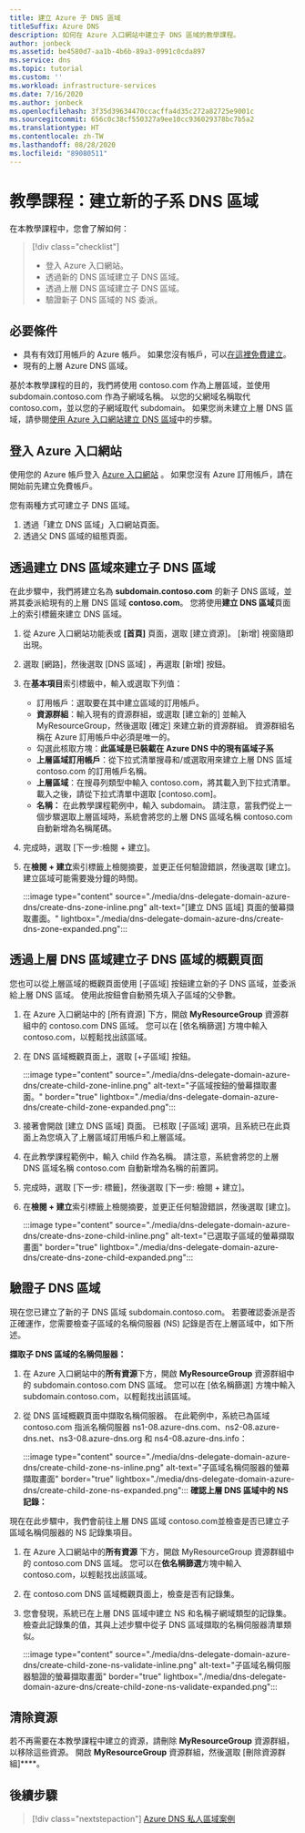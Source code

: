 ```yaml
---
title: 建立 Azure 子 DNS 區域
titleSuffix: Azure DNS
description: 如何在 Azure 入口網站中建立子 DNS 區域的教學課程。
author: jonbeck
ms.assetid: be4580d7-aa1b-4b6b-89a3-0991c0cda897
ms.service: dns
ms.topic: tutorial
ms.custom: ''
ms.workload: infrastructure-services
ms.date: 7/16/2020
ms.author: jonbeck
ms.openlocfilehash: 3f35d39634470ccacffa4d35c272a82725e9001c
ms.sourcegitcommit: 656c0c38cf550327a9ee10cc936029378bc7b5a2
ms.translationtype: HT
ms.contentlocale: zh-TW
ms.lasthandoff: 08/28/2020
ms.locfileid: "89080511"
---
```

# <a name="tutorial-creating-a-new-child-dns-zone"></a>教學課程：建立新的子系 DNS 區域

在本教學課程中，您會了解如何： 

> [!div class="checklist"]
> * 登入 Azure 入口網站。
> * 透過新的 DNS 區域建立子 DNS 區域。
> * 透過上層 DNS 區域建立子 DNS 區域。
> * 驗證新子 DNS 區域的 NS 委派。



## <a name="prerequisites"></a>必要條件

* 具有有效訂用帳戶的 Azure 帳戶。  如果您沒有帳戶，可以[在這裡免費建立](https://azure.microsoft.com/free/?WT.mc_id=A261C142F)。
* 現有的上層 Azure DNS 區域。  

基於本教學課程的目的，我們將使用 contoso.com 作為上層區域，並使用 subdomain.contoso.com 作為子網域名稱。  以您的父網域名稱取代 contoso.com，並以您的子網域取代 subdomain。  如果您尚未建立上層 DNS 區域，請參閱[使用 Azure 入口網站建立 DNS 區域](https://docs.microsoft.com/azure/dns/dns-getstarted-portal#create-a-dns-zone)中的步驟。 


## <a name="sign-in-to-azure-portal"></a>登入 Azure 入口網站

使用您的 Azure 帳戶登入 [Azure 入口網站](https://portal.azure.com/) 。
如果您沒有 Azure 訂用帳戶，請在開始前先建立免費帳戶。

您有兩種方式可建立子 DNS 區域。
1.  透過「建立 DNS 區域」入口網站頁面。
1.  透過父 DNS 區域的組態頁面。


## <a name="create-child-dns-zone-via-create-dns-zone"></a>透過建立 DNS 區域來建立子 DNS 區域

在此步驟中，我們將建立名為 **subdomain.contoso.com** 的新子 DNS 區域，並將其委派給現有的上層 DNS 區域 **contoso.com**。 您將使用**建立 DNS 區域**頁面上的索引標籤來建立 DNS 區域。
1.  從 Azure 入口網站功能表或 **[首頁]** 頁面，選取 [建立資源]。 [新增] 視窗隨即出現。
1.  選取 [網路]，然後選取 [DNS 區域] ，再選取 [新增] 按鈕。

1.  在**基本項目**索引標籤中，輸入或選取下列值：
    * 訂用帳戶：選取要在其中建立區域的訂用帳戶。
    * **資源群組**：輸入現有的資源群組，或選取 [建立新的] 並輸入 MyResourceGroup，然後選取 [確定] 來建立新的資源群組。 資源群組名稱在 Azure 訂用帳戶中必須是唯一的。
    * 勾選此核取方塊：**此區域是已裝載在 Azure DNS 中的現有區域子系**
    * **上層區域訂用帳戶**：從下拉式清單搜尋和/或選取用來建立上層 DNS 區域 contoso.com 的訂用帳戶名稱。
    * **上層區域**：在搜尋列類型中輸入 contoso.com，將其載入到下拉式清單。 載入之後，請從下拉式清單中選取 [contoso.com]。
    * **名稱：** 在此教學課程範例中，輸入 subdomain。 請注意，當我們從上一個步驟選取上層區域時，系統會將您的上層 DNS 區域名稱 contoso.com 自動新增為名稱尾碼。

1. 完成時，選取 [下一步:檢閱 + 建立]。
1. 在**檢閱 + 建立**索引標籤上檢閱摘要，並更正任何驗證錯誤，然後選取 [建立]。
建立區域可能需要幾分鐘的時間。

 
    :::image type="content" source="./media/dns-delegate-domain-azure-dns/create-dns-zone-inline.png" alt-text="[建立 DNS 區域] 頁面的螢幕擷取畫面。" lightbox="./media/dns-delegate-domain-azure-dns/create-dns-zone-expanded.png":::

## <a name="create-child-dns-zone-via-parent-dns-zone-overview-page"></a>透過上層 DNS 區域建立子 DNS 區域的概觀頁面
您也可以從上層區域的概觀頁面使用 [子區域] 按鈕建立新的子 DNS 區域，並委派給上層 DNS 區域。 使用此按鈕會自動預先填入子區域的父參數。 

1.  在 Azure 入口網站中的 [所有資源] 下方，開啟 **MyResourceGroup** 資源群組中的 contoso.com DNS 區域。 您可以在 [依名稱篩選] 方塊中輸入 contoso.com，以輕鬆找出該區域。
1.  在 DNS 區域概觀頁面上，選取 [+子區域] 按鈕。

      :::image type="content" source="./media/dns-delegate-domain-azure-dns/create-child-zone-inline.png" alt-text="子區域按鈕的螢幕擷取畫面。" border="true" lightbox="./media/dns-delegate-domain-azure-dns/create-child-zone-expanded.png":::

1.  接著會開啟 [建立 DNS 區域] 頁面。 已核取 [子區域] 選項，且系統已在此頁面上為您填入了上層區域訂用帳戶和上層區域。
1.  在此教學課程範例中，輸入 child 作為名稱。 請注意，系統會將您的上層 DNS 區域名稱 contoso.com 自動新增為名稱的前置詞。
1.  完成時，選取 [下一步:  標籤]，然後選取 [下一步:  檢閱 + 建立]。
1.  在**檢閱 + 建立**索引標籤上檢閱摘要，並更正任何驗證錯誤，然後選取 [建立]。

    :::image type="content" source="./media/dns-delegate-domain-azure-dns/create-dns-zone-child-inline.png" alt-text="已選取子區域的螢幕擷取畫面" border="true"  lightbox="./media/dns-delegate-domain-azure-dns/create-dns-zone-child-expanded.png":::
## <a name="verify-child-dns-zone"></a>驗證子 DNS 區域
現在您已建立了新的子 DNS 區域 subdomain.contoso.com。 若要確認委派是否正確運作，您需要檢查子區域的名稱伺服器 (NS) 記錄是否在上層區域中，如下所述。  

**擷取子 DNS 區域的名稱伺服器：**

1.  在 Azure 入口網站中的**所有資源**下方，開啟 **MyResourceGroup** 資源群組中的 subdomain.contoso.com DNS 區域。 您可以在 [依名稱篩選] 方塊中輸入 subdomain.contoso.com，以輕鬆找出該區域。
1.  從 DNS 區域概觀頁面中擷取名稱伺服器。 在此範例中，系統已為區域 contoso.com 指派名稱伺服器 ns1-08.azure-dns.com、ns2-08.azure-dns.net、ns3-08.azure-dns.org 和 ns4-08.azure-dns.info：

      :::image type="content" source="./media/dns-delegate-domain-azure-dns/create-child-zone-ns-inline.png" alt-text="子區域名稱伺服器的螢幕擷取畫面" border="true" lightbox="./media/dns-delegate-domain-azure-dns/create-child-zone-ns-expanded.png":::
**確認上層 DNS 區域中的 NS 記錄：**

現在在此步驟中，我們會前往上層 DNS 區域 contoso.com並檢查是否已建立子區域名稱伺服器的 NS 記錄集項目。

1. 在 Azure 入口網站中的**所有資源** 下方，開啟 MyResourceGroup 資源群組中的 contoso.com DNS 區域。 您可以在**依名稱篩選**方塊中輸入 contoso.com，以輕鬆找出該區域。
1.  在 contoso.com DNS 區域概觀頁面上，檢查是否有記錄集。
1.  您會發現，系統已在上層 DNS 區域中建立 NS 和名稱子網域類型的記錄集。 檢查此記錄集的值，其與上述步驟中從子 DNS 區域擷取的名稱伺服器清單類似。

     :::image type="content" source="./media/dns-delegate-domain-azure-dns/create-child-zone-ns-validate-inline.png" alt-text="子區域名稱伺服器驗證的螢幕擷取畫面" border="true" lightbox="./media/dns-delegate-domain-azure-dns/create-child-zone-ns-validate-expanded.png":::
## <a name="clean-up-resources"></a>清除資源
若不再需要在本教學課程中建立的資源，請刪除 **MyResourceGroup** 資源群組，以移除這些資源。 開啟 **MyResourceGroup** 資源群組，然後選取 [刪除資源群組]****。



## <a name="next-steps"></a>後續步驟

> [!div class="nextstepaction"]
> [Azure DNS 私人區域案例](private-dns-scenarios.md)
